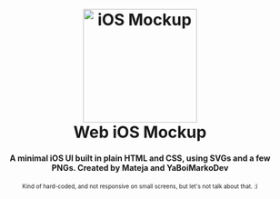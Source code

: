 

<h1 align="center">
  <br>
  <a href="http://github.com/MatejaSrejic/iOSMockup"><img src="https://img.icons8.com/color/452/ios-logo.png" alt="iOS Mockup" width="200"></a>
  <br>
  Web iOS Mockup
  <br>
</h1>

<h4 align="center">A minimal iOS UI built in plain HTML and CSS, using SVGs and a few PNGs. Created by Mateja and YaBoiMarkoDev</h4>
<p align="center"><font size="1">Kind of hard-coded, and not responsive on small screens, but let's not talk about that. :)</font></p>
